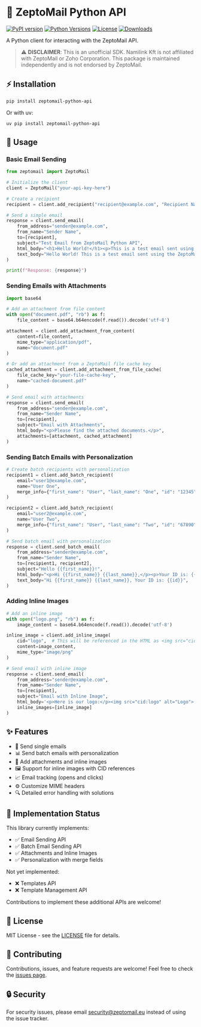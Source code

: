 # 📧 ZeptoMail Python API

[![PyPI version](https://img.shields.io/pypi/v/zeptomail-python-api.svg)](https://pypi.org/project/zeptomail-python-api/)
[![Python Versions](https://img.shields.io/pypi/pyversions/zeptomail-python-api.svg)](https://pypi.org/project/zeptomail-python-api/)
[![License](https://img.shields.io/github/license/NamiLinkLabs/zeptomail-python-api.svg)](https://github.com/NamiLinkLabs/zeptomail-python-api/blob/main/LICENSE)
[![Downloads](https://img.shields.io/pypi/dm/zeptomail-python-api.svg)](https://pypi.org/project/zeptomail-python-api/)

A Python client for interacting with the ZeptoMail API.

> ⚠️ **DISCLAIMER**: This is an unofficial SDK. Namilink Kft is not affiliated with ZeptoMail or Zoho Corporation. This package is maintained independently and is not endorsed by ZeptoMail.

## ⚡ Installation

```bash
pip install zeptomail-python-api
```

Or with uv:

```bash
uv pip install zeptomail-python-api
```

## 🚀 Usage

### Basic Email Sending

```python
from zeptomail import ZeptoMail

# Initialize the client
client = ZeptoMail("your-api-key-here")

# Create a recipient
recipient = client.add_recipient("recipient@example.com", "Recipient Name")

# Send a simple email
response = client.send_email(
    from_address="sender@example.com",
    from_name="Sender Name",
    to=[recipient],
    subject="Test Email from ZeptoMail Python API",
    html_body="<h1>Hello World!</h1><p>This is a test email sent using the ZeptoMail Python API.</p>",
    text_body="Hello World! This is a test email sent using the ZeptoMail Python API."
)

print(f"Response: {response}")
```

### Sending Emails with Attachments

```python
import base64

# Add an attachment from file content
with open("document.pdf", "rb") as f:
    file_content = base64.b64encode(f.read()).decode('utf-8')

attachment = client.add_attachment_from_content(
    content=file_content,
    mime_type="application/pdf",
    name="document.pdf"
)

# Or add an attachment from a ZeptoMail file cache key
cached_attachment = client.add_attachment_from_file_cache(
    file_cache_key="your-file-cache-key",
    name="cached-document.pdf"
)

# Send email with attachments
response = client.send_email(
    from_address="sender@example.com",
    from_name="Sender Name",
    to=[recipient],
    subject="Email with Attachments",
    html_body="<p>Please find the attached documents.</p>",
    attachments=[attachment, cached_attachment]
)
```

### Sending Batch Emails with Personalization

```python
# Create batch recipients with personalization
recipient1 = client.add_batch_recipient(
    email="user1@example.com",
    name="User One",
    merge_info={"first_name": "User", "last_name": "One", "id": "12345"}
)

recipient2 = client.add_batch_recipient(
    email="user2@example.com",
    name="User Two",
    merge_info={"first_name": "User", "last_name": "Two", "id": "67890"}
)

# Send batch email with personalization
response = client.send_batch_email(
    from_address="sender@example.com",
    from_name="Sender Name",
    to=[recipient1, recipient2],
    subject="Hello {{first_name}}!",
    html_body="<p>Hi {{first_name}} {{last_name}},</p><p>Your ID is: {{id}}</p>",
    text_body="Hi {{first_name}} {{last_name}}, Your ID is: {{id}}",
)
```

### Adding Inline Images

```python
# Add an inline image
with open("logo.png", "rb") as f:
    image_content = base64.b64encode(f.read()).decode('utf-8')

inline_image = client.add_inline_image(
    cid="logo",  # This will be referenced in the HTML as <img src="cid:logo">
    content=image_content,
    mime_type="image/png"
)

# Send email with inline image
response = client.send_email(
    from_address="sender@example.com",
    from_name="Sender Name",
    to=[recipient],
    subject="Email with Inline Image",
    html_body='<p>Here is our logo:</p><img src="cid:logo" alt="Logo">',
    inline_images=[inline_image]
)
```

## ✨ Features

- 📨 Send single emails
- 📊 Send batch emails with personalization
- 📎 Add attachments and inline images
- 🖼️ Support for inline images with CID references
- 📈 Email tracking (opens and clicks)
- ⚙️ Customize MIME headers
- 🔍 Detailed error handling with solutions

## 🚧 Implementation Status

This library currently implements:
- ✅ Email Sending API
- ✅ Batch Email Sending API
- ✅ Attachments and Inline Images
- ✅ Personalization with merge fields

Not yet implemented:
- ❌ Templates API
- ❌ Template Management API

Contributions to implement these additional APIs are welcome!

## 📝 License

MIT License - see the [LICENSE](LICENSE) file for details.

## 🤝 Contributing

Contributions, issues, and feature requests are welcome! Feel free to check the [issues page](https://github.com/NamiLinkLabs/zeptomail-python-api/issues).

## 🔒 Security

For security issues, please email security@zeptomail.eu instead of using the issue tracker.
